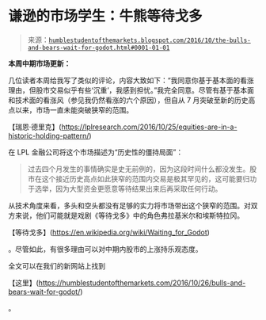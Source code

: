 <!--yml

分类：未分类

日期：2024-05-18 03:00:29

-->

# 谦逊的市场学生：牛熊等待戈多

> 来源：[`humblestudentofthemarkets.blogspot.com/2016/10/the-bulls-and-bears-wait-for-godot.html#0001-01-01`](https://humblestudentofthemarkets.blogspot.com/2016/10/the-bulls-and-bears-wait-for-godot.html#0001-01-01)

**本周中期市场更新：**

几位读者本周给我写了类似的评论，内容大致如下：“我同意你基于基本面的看涨理由，但股市交易似乎有些‘沉重’，我感到担忧。”我完全同意。尽管有基于基本面和技术面的看涨风（参见我仍然看涨的六个原因），但自从 7 月突破至新的历史高点以来，市场一直未能突破狭窄的范围。

【瑞恩·德里克】(https://lplresearch.com/2016/10/25/equities-are-in-a-historic-holding-pattern/)

在 LPL 金融公司将这个市场描述为“历史性的僵持局面”：

> 过去四个月发生的事情确实是史无前例的，因为这段时间什么都没发生。股市在这个接近历史高点如此狭窄的范围内交易是极其罕见的，这可能要归功于选举，因为大型资金更愿意等待结果出来后再采取任何行动。

从技术角度来看，多头和空头都没有足够的实力将市场带出这个狭窄的范围。对双方来说，他们可能就是戏剧《等待戈多》中的角色弗拉基米尔和埃斯特拉冈。

【等待戈多】(https://en.wikipedia.org/wiki/Waiting_for_Godot)

。尽管如此，有很多理由可以对中期内股市的上涨持乐观态度。

全文可以在我们的新网站上找到

【这里】(https://humblestudentofthemarkets.com/2016/10/26/bulls-and-bears-wait-for-godot/)

。
